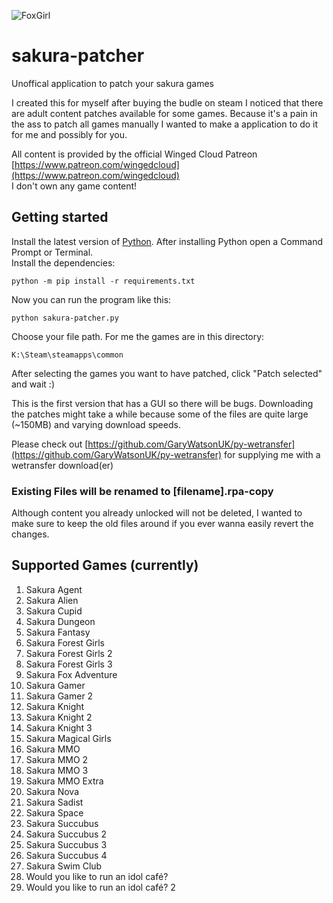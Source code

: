 ![FoxGirl](https://static.wikia.nocookie.net/winged-cloud/images/8/86/Images_%284%29.jpeg/revision/latest/scale-to-width-down/906?cb=20200505034653)

# sakura-patcher
Unoffical application to patch your sakura games

I created this for myself after buying the budle on steam I noticed that there are adult content patches available for some games.
Because it's a pain in the ass to patch all games manually I wanted to make a application to do it for me and possibly for you.

All content is provided by the official Winged Cloud Patreon [https://www.patreon.com/wingedcloud](https://www.patreon.com/wingedcloud)  
I don't own any game content!

## Getting started

Install the latest version of [Python](https://www.python.org/downloads/). After installing Python open a Command Prompt or Terminal.  
Install the dependencies:  

    python -m pip install -r requirements.txt

Now you can run the program like this:

    python sakura-patcher.py 

Choose your file path. For me the games are in this directory:
    
    K:\Steam\steamapps\common

After selecting the games you want to have patched, click "Patch selected" and wait :)

This is the first version that has a GUI so there will be bugs.
Downloading the patches might take a while because some of the files are quite large (~150MB) and varying download speeds.

Please check out [https://github.com/GaryWatsonUK/py-wetransfer](https://github.com/GaryWatsonUK/py-wetransfer) for supplying me with a wetransfer download(er)

### Existing Files will be renamed to [filename].rpa-copy

Although content you already unlocked will not be deleted, I wanted to make sure to keep the old files around if you ever wanna easily revert the changes.

## Supported Games (currently)

1. Sakura Agent
2. Sakura Alien
3. Sakura Cupid
4. Sakura Dungeon
5. Sakura Fantasy
6. Sakura Forest Girls
7. Sakura Forest Girls 2
8. Sakura Forest Girls 3
9. Sakura Fox Adventure
10. Sakura Gamer
11. Sakura Gamer 2
12. Sakura Knight
13. Sakura Knight 2
14. Sakura Knight 3
15. Sakura Magical Girls
16. Sakura MMO
17. Sakura MMO 2
18. Sakura MMO 3
19. Sakura MMO Extra
20. Sakura Nova
21. Sakura Sadist
22. Sakura Space
23. Sakura Succubus
24. Sakura Succubus 2
25. Sakura Succubus 3
26. Sakura Succubus 4
27. Sakura Swim Club
28. Would you like to run an idol café?
29. Would you like to run an idol café? 2
